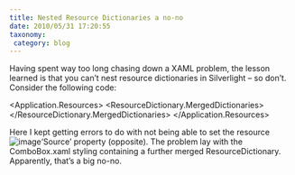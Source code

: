 ```yaml
---
title: Nested Resource Dictionaries a no-no
date: 2010/05/31 17:20:55
taxonomy: 
 category: blog 
---
```


Having spent way too long chasing down a XAML problem, the lesson learned is that you can’t nest resource dictionaries in Silverlight – so don’t. Consider the following code:


<Application.Resources>
<ResourceDictionary>
<ResourceDictionary.MergedDictionaries>
<ResourceDictionary Source="Assets/Button.xaml"/>
<ResourceDictionary Source="Assets/ScrollBar.xaml"/>
<ResourceDictionary Source="Assets/ToggleButton.xaml"/>
<ResourceDictionary Source="Assets/ScrollBar.xaml" />
<ResourceDictionary Source="Assets/ScrollViewer.xaml"/>
<ResourceDictionary Source="Assets/ComboBox.xaml"/>
<ResourceDictionary Source="Assets/Styles.xaml"/>
</ResourceDictionary.MergedDictionaries>
</ResourceDictionary>
</Application.Resources>

Here I kept getting errors to do with not being able to set the resource ![image](http://www.appsolo.com/wp-content/uploads/2010/05/image_thumb17.png)‘Source’ property (opposite). The problem lay with the ComboBox.xaml styling containing a further merged ResourceDictionary. Apparently, that’s a big no-no.

